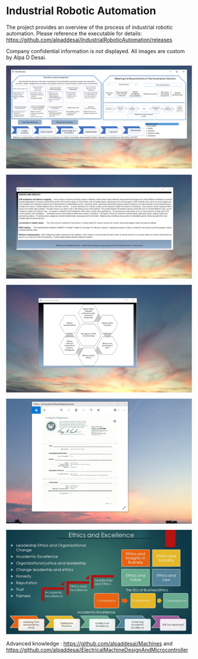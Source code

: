 # Industrial Robotic Automation 

The project provides an overview of the process of industrial robotic automation.  Please reference the executable for details: https://github.com/alpaddesai/IndustrialRoboticAutomation/releases

Company confidential information is not displayed. All images are custom by Alpa D Desai. 

![image](MainWindow.png)

![image](sensors.png)

![image](LeanManufacturing.png)

![image](USCopyrightCertificate.png)

![image](Ethics.jpg)

Advanced knowledge : https://github.com/alpaddesai/Machines and  https://github.com/alpaddesai/ElectricalMachineDesignAndMicrocontroller 
